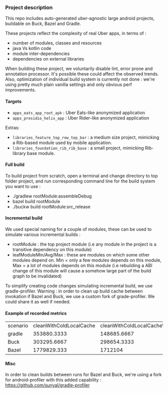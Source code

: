 ### Project description

This repo includes auto-generated uber-agnostic large android projects, buildable on Buck, Bazel and Gradle. 

These projects reflect the complexity of real Uber apps, in terms of :
-  number of modules, classes and resources
-  java Vs kotlin code
-  module inter-dependencies
-  dependencies on external libraries

When building these project, we voluntarily disable lint, error prone and annotation processor. It's possible these could affect the observed trends.
Also, optimization of individual build system is currently not done : we're using pretty much plain vanilla settings and only obvious perf improvements.

#### Targets

- `apps_eats_app_root_apk` : Uber Eats-like anonymized application
- `apps_presidio_helix_app` : Uber Rider-like anonymized application

Extras:
- `libraries_feature_top_row_top_bar` : a medium size project, mimicking a Rib-based module used by mobile application.
- `libraries_foundation_rib_rib_base` : a small project, mimicking Rib-library base module.

#### Full build

To build project from scratch, open a terminal and change directory to top folder project, and run corresponding command line for the build system you want to use :
- ./gradlew rootModule:assembleDebug
- bazel build rootModule
- ./buckw build rootModule:src_release

#### Incremental build

We used special naming for a couple of modules, these can be used to simulate various incremental builds :
- rootModule : the top project module (i.e any module in the project is a transitive dependency on this module)
- leafModuleMin/Avg/Max : these are modules on which some other modules depend on. Min = only a few modules depends on this module, Max = a lot of modules depends on this module (i.e rebuilding a ABI change of this module will cause a somehow large part of the build graph to be invalidated)

To simplify creating code changes simulating incremental build, we use gradle-profiler. 
Warning : in order to clean up build cache between invokation if Bazel and Buck, we use a custom fork of grade-profiler. We could share it as well if needed.

#### Example of recorded metrics

|   |   |   |   |   |   |   |
|---|---|---|---|---|---|---|
|scenario|cleanWithColdLocalCache|cleanWithColdLocalCacheWithDaemon|abiChangeWithMaxLeafLocalCache|nonAbiChangeWithMaxLeafLocalCache|androidResourceChangeWithRootLocalCache|noOpLocalCache
gradle|353880.3333|148685.6667|135891|72432|71129.33333|70183
Buck|303295.6667|298654.3333|94661.66667|51526|48407.33333|46902.33333
Bazel|1779829.333|1712104|883976.3333|4032|8514.333333|1742.666667

#### Misc

In order to clean builds between runs for Bazel and Buck, we're using a fork for android-profiler with this added capability : https://github.com/sunyal/gradle-profiler  

